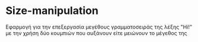 # Size-manipulation
Εφαρμογή για την επεξεργασία μεγέθους γραμματοσειράς της λέξης "Hi!" με την χρήση δύο κουμπιών που αυξάνουν είτε μειώνουν το μέγεθος της 
